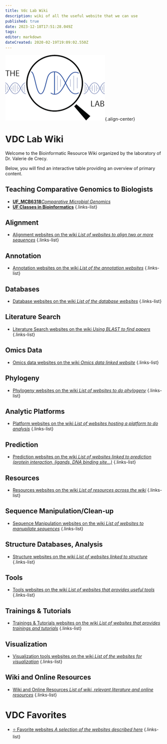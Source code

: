 ```yaml
---
title: Vdc Lab Wiki
description: wiki of all the useful website that we can use
published: true
date: 2023-12-18T17:51:28.049Z
tags: 
editor: markdown
dateCreated: 2020-02-19T19:09:02.550Z
---
```


![hd_navyblue.png](/logo_vdc/hd_navyblue.png){.align-center}

# VDC Lab Wiki

Welcome to the Bioinformatic Resource Wiki organized by the laboratory of Dr. Valerie de Crecy.

Below, you will find an interactive table providing an overview of primary content.

##  Teaching Comparative Genomics to Biologists


- [**UF_MCB6318***Comparative Microbial Genomics*](https://vdclab-wiki.herokuapp.com/en/classes/MCB6318)
- [**UF Classes in Bioinformatics**](https://vdclab-wiki.herokuapp.com/en/classes/UF_Overview)
{.links-list}

## Alignment

- [Alignment websites on the wiki *List of websites to align two or more sequences*](https://vdclab-wiki.herokuapp.com/en/alignment)
{.links-list}

## Annotation

- [Annotation websites on the wiki *List of the annotation websites*](https://vdclab-wiki.herokuapp.com/en/annotation)
{.links-list}

## Databases

- [Database websites on the wiki *List of the database websites*](https://vdclab-wiki.herokuapp.com/en/databases)
{.links-list}

## Literature Search

- [Literature Search websites on the wiki *Using BLAST to find papers*](https://vdclab-wiki.herokuapp.com/en/literature-search)
{.links-list}

## Omics Data

- [Omics data websites on the wiki *Omics data linked website*](https://vdclab-wiki.herokuapp.com/en/omics-data)
{.links-list}

## Phylogeny

- [Phylogeny websites on the wiki *List of websites to do phylogeny*](https://vdclab-wiki.herokuapp.com/en/phylogeny)
{.links-list}

## Analytic Platforms

- [Platform websites on the wiki *List of websites hosting a platform to do analysis*](https://vdclab-wiki.herokuapp.com/en/platform)
{.links-list}

## Prediction

- [Prediction websites on the wiki *List of websites linked to prediction (protein interaction, ligands, DNA binding site...)*](https://vdclab-wiki.herokuapp.com/en/prediction)
{.links-list}

## Resources

- [Resources websites on the wiki *List of resources across the wiki*](https://vdclab-wiki.herokuapp.com/en/resources)
{.links-list}

## Sequence Manipulation/Clean-up

- [Sequence Manipulation websites on the wiki *List of websites to manupilate sequences*](https://vdclab-wiki.herokuapp.com/en/sequence-manipulation)
{.links-list}

## Structure Databases, Analysis

- [Structure websites on the wiki *List of websites linked to structure*](https://vdclab-wiki.herokuapp.com/en/structure)
{.links-list}

## Tools

- [Tools websites on the wiki *List of websites that provides useful tools*](https://vdclab-wiki.herokuapp.com/en/tools)
{.links-list}

## Trainings & Tutorials

- [Trainings & Tutorials websites on the wiki *List of websites that provides trainings and tutorials*](https://vdclab-wiki.herokuapp.com/en/tools)
{.links-list}

## Visualization

- [Visualization tools websites on the wiki *List of the websites for visualization*](https://vdclab-wiki.herokuapp.com/en/visualization)
{.links-list}

## Wiki and Online Resources

- [Wiki and Online Resources *List of wiki, relevant literature and online resources*](https://vdclab-wiki.herokuapp.com/en/wiki_resources)
{.links-list}


# VDC Favorites

- [:star: Favorite websites *A selection of the websites described here*](https://vdclab-wiki.herokuapp.com/en/favorites)
{.links-list}
